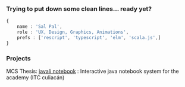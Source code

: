 ### Trying to put down some clean lines... ready yet?

```ts
{
    name : 'Sal Pal',
    role : 'UX, Design, Graphics, Animations',
    prefs : ['rescript', 'typescript', 'elm', 'scala.js',]
}
```
### Projects

MCS Thesis: [javali notebook](https://www.youtube.com/watch?v=SmprxYB86mg) : Interactive java notebook system for the academy (ITC culiacán)
